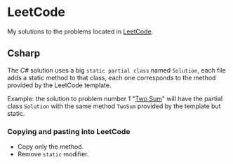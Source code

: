 # LeetCode

My solutions to the problems located in [LeetCode](https://leetcode.com/problemset/all/).

## Csharp

The _C#_ solution uses a big `static partial class` named `Solution`, each file adds a static method to that class, each one corresponds to the method provided by the LeetCode template.

Example: the solution to problem number 1 "[Two Sum](https://leetcode.com/problems/two-sum/)" will have the partial class `Solution` with the same method `TwoSum` provided by the template but static.

### Copying and pasting into LeetCode

- Copy only the method.
- Remove `static` modifier.
